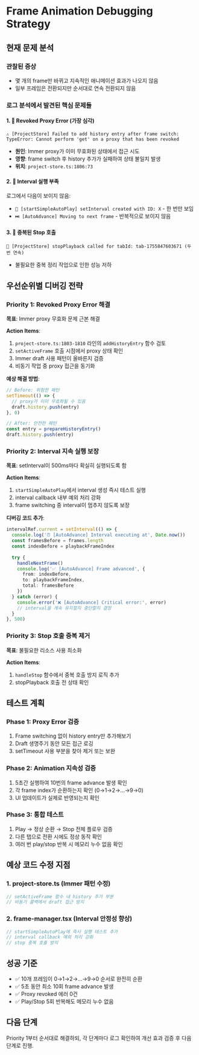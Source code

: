 # Frame Animation Debugging Strategy

## 현재 문제 분석

### 관찰된 증상
- 몇 개의 frame만 바뀌고 지속적인 애니메이션 효과가 나오지 않음
- 일부 프레임은 전환되지만 순서대로 연속 전환되지 않음

### 로그 분석에서 발견된 핵심 문제들

#### 1. 🚨 **Revoked Proxy Error (가장 심각)**
```
⚠️ [ProjectStore] Failed to add history entry after frame switch: TypeError: Cannot perform 'get' on a proxy that has been revoked
```
- **원인**: Immer proxy가 이미 무효화된 상태에서 접근 시도
- **영향**: frame switch 후 history 추가가 실패하여 상태 불일치 발생
- **위치**: `project-store.ts:1806:73`

#### 2. 🔄 **Interval 실행 부족**
로그에서 다음이 보이지 않음:
- `🔧 [startSimpleAutoPlay] setInterval created with ID: X` - 한 번만 보임
- `⏭️ [AutoAdvance] Moving to next frame` - 반복적으로 보이지 않음

#### 3. 🛑 **중복된 Stop 호출**
```
🛑 [ProjectStore] stopPlayback called for tabId: tab-1755847603671 (두 번 연속)
```
- 불필요한 중복 정리 작업으로 인한 성능 저하

## 우선순위별 디버깅 전략

### Priority 1: Revoked Proxy Error 해결
**목표**: Immer proxy 무효화 문제 근본 해결

**Action Items**:
1. `project-store.ts:1803-1810` 라인의 `addHistoryEntry` 함수 검토
2. `setActiveFrame` 호출 시점에서 proxy 상태 확인
3. Immer draft 사용 패턴이 올바른지 검증
4. 비동기 작업 중 proxy 접근을 동기화

**예상 해결 방법**:
```typescript
// Before: 위험한 패턴
setTimeout(() => {
  // proxy가 이미 무효화될 수 있음
  draft.history.push(entry)
}, 0)

// After: 안전한 패턴  
const entry = prepareHistoryEntry()
draft.history.push(entry)
```

### Priority 2: Interval 지속 실행 보장
**목표**: setInterval이 500ms마다 확실히 실행되도록 함

**Action Items**:
1. `startSimpleAutoPlay`에서 interval 생성 즉시 테스트 실행
2. interval callback 내부 예외 처리 강화
3. frame switching 중 interval이 멈추지 않도록 보장

**디버깅 코드 추가**:
```typescript
intervalRef.current = setInterval(() => {
  console.log('⏰ [AutoAdvance] Interval executing at', Date.now())
  const framesBefore = frames.length
  const indexBefore = playbackFrameIndex
  
  try {
    handleNextFrame()
    console.log('✅ [AutoAdvance] Frame advanced', { 
      from: indexBefore, 
      to: playbackFrameIndex, 
      total: framesBefore 
    })
  } catch (error) {
    console.error('❌ [AutoAdvance] Critical error:', error)
    // interval을 계속 유지할지 중단할지 결정
  }
}, 500)
```

### Priority 3: Stop 호출 중복 제거
**목표**: 불필요한 리소스 사용 최소화

**Action Items**:
1. `handleStop` 함수에서 중복 호출 방지 로직 추가
2. stopPlayback 호출 전 상태 확인

## 테스트 계획

### Phase 1: Proxy Error 검증
1. Frame switching 없이 history entry만 추가해보기
2. Draft 생명주기 동안 모든 접근 로깅
3. setTimeout 사용 부분을 찾아 제거 또는 보완

### Phase 2: Animation 지속성 검증  
1. 5초간 실행하여 10번의 frame advance 발생 확인
2. 각 frame index가 순환하는지 확인 (0→1→2→...→9→0)
3. UI 업데이트가 실제로 반영되는지 확인

### Phase 3: 통합 테스트
1. Play → 정상 순환 → Stop 전체 플로우 검증
2. 다른 탭으로 전환 시에도 정상 동작 확인
3. 여러 번 play/stop 반복 시 메모리 누수 없음 확인

## 예상 코드 수정 지점

### 1. project-store.ts (Immer 패턴 수정)
```typescript
// setActiveFrame 함수 내 history 추가 부분
// 비동기 콜백에서 draft 접근 방지
```

### 2. frame-manager.tsx (Interval 안정성 향상)
```typescript
// startSimpleAutoPlay에 즉시 실행 테스트 추가
// interval callback 예외 처리 강화
// stop 중복 호출 방지
```

## 성공 기준
- ✅ 10개 프레임이 0→1→2→...→9→0 순서로 완전히 순환
- ✅ 5초 동안 최소 10회 frame advance 발생  
- ✅ Proxy revoked 에러 0건
- ✅ Play/Stop 5회 반복해도 메모리 누수 없음

## 다음 단계
Priority 1부터 순서대로 해결하되, 각 단계마다 로그 확인하여 개선 효과 검증 후 다음 단계로 진행.